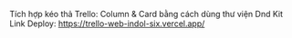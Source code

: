 Tích hợp kéo thả Trello: Column & Card bằng cách dùng thư viện Dnd Kit
Link Deploy: https://trello-web-indol-six.vercel.app/
